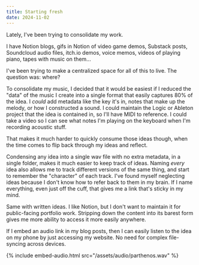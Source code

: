 ```yaml
---
title: Starting fresh
date: 2024-11-02
---
```


Lately, I've been trying to consolidate my work.

I have Notion blogs, gifs in Notion of video game demos, Substack posts, Soundcloud audio files, itch.io demos,
voice memos, videos of playing piano, tapes with music on them...

I've been trying to make a centralized space for all of this to live. The question was: where?

To consolidate my music, I decided that it would be easiest if I reduced the "data" of the music I create into a single format that easily
captures 80% of the idea. I _could_ add metadata like the key it's in, notes that make up the melody, or how I constructed a sound. I could
maintain the Logic or Ableton project that the idea is contained in, so I'll have MIDI to reference. I could take a video so I can see
what notes I'm playing on the keyboard when I'm recording acoustic stuff.

That makes it much harder to quickly consume those ideas though, when the time comes to flip back through my ideas and reflect.

Condensing any idea into a single wav file with no extra metadata, in a single folder, makes it much easier to keep track of ideas. Naming
_every_ idea also allows me to track different versions of the same thing, and start to remember the "character" of each track. I've found
myself neglecting ideas because I don't know how to refer back to them in my brain. If I name everything, even just off the cuff, that gives
me a link that's sticky in my mind.

Same with written ideas. I like Notion, but I don't want to maintain it for public-facing portfolio work. Stripping down the content into its
barest form gives me more ability to access it more easily anywhere.

If I embed an audio link in my blog posts, then I can easily listen to the idea on my phone by just accessing my website. No need for complex file-syncing
across devices.

{% include embed-audio.html src="/assets/audio/parthenos.wav" %}
